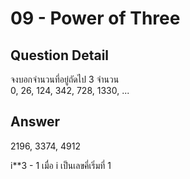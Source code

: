 # 09 - Power of Three
## Question Detail
จงบอกจำนวนที่อยู่ถัดไป 3 จำนวน  
0, 26, 124, 342, 728, 1330, ...

## Answer
2196, 3374, 4912

i**3 - 1 เมื่อ i เป็นเลขคี่เริ่มที่ 1
